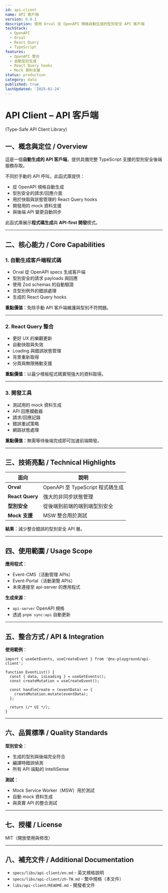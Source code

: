 ```yaml
---
id: api-client
name: API 客戶端
version: 0.0.1
description: 使用 Orval 從 OpenAPI 規格自動生成的型別安全 API 客戶端
techStack:
  - OpenAPI
  - Orval
  - React Query
  - TypeScript
features:
  - OpenAPI 整合
  - 自動型別生成
  - React Query hooks
  - Mock 資料支援
status: production
category: data
published: true
lastUpdated: '2025-01-24'
---
```


# API Client – API 客戶端

(Type-Safe API Client Library)

## 一、概念與定位 / Overview

這是一個**自動生成的 API 客戶端**，提供具備完整 TypeScript 支援的型別安全後端服務存取。

不同於手動的 API 呼叫，此函式庫提供：

- 從 OpenAPI 規格自動生成
- 型別安全的請求/回應介面
- 用於快取與狀態管理的 React Query hooks
- 開發用的 mock 資料支援
- 與後端 API 變更自動同步

此函式庫展示**程式碼生成**與 **API-first 開發**模式。

---

## 二、核心能力 / Core Capabilities

### 1. 自動生成客戶端程式碼

- Orval 從 OpenAPI specs 生成客戶端
- 型別安全的請求 payloads 與回應
- 使用 Zod schemas 的自動驗證
- 含型別例外的錯誤處理
- 生成的 React Query hooks

**重點價值**：免除手動 API 客戶端維護與型別不符問題。

---

### 2. React Query 整合

- 更好 UX 的樂觀更新
- 自動快取與失效
- Loading 與錯誤狀態管理
- 背景重新取得
- 分頁與無限捲動支援

**重點價值**：以最少樣板程式碼實現強大的資料取得。

---

### 3. 開發工具

- 測試用的 mock 資料生成
- API 回應攔截器
- 請求/回應記錄
- 錯誤重試策略
- 網路狀態處理

**重點價值**：無需等待後端完成即可加速前端開發。

---

## 三、技術亮點 / Technical Highlights

| 面向            | 說明                             |
| --------------- | -------------------------------- |
| **Orval**       | OpenAPI 至 TypeScript 程式碼生成 |
| **React Query** | 強大的非同步狀態管理             |
| **型別安全**    | 從後端到前端的端到端型別安全     |
| **Mock 支援**   | MSW 整合用於測試                 |

**結果**：減少整合錯誤的型別安全 API 層。

---

## 四、使用範圍 / Usage Scope

**應用程式**：

- Event-CMS（活動管理 APIs）
- Event-Portal（活動瀏覽 APIs）
- 未來連接至 api-server 的應用程式

**生成來源**：

- `api-server` OpenAPI 規格
- 透過 `pnpm sync:api` 自動更新

---

## 五、整合方式 / API & Integration

**使用範例**：

```tsx
import { useGetEvents, useCreateEvent } from '@nx-playground/api-client';

function EventList() {
  const { data, isLoading } = useGetEvents();
  const createMutation = useCreateEvent();

  const handleCreate = (eventData) => {
    createMutation.mutate(eventData);
  };

  return (/* UI */);
}
```

---

## 六、品質標準 / Quality Standards

**型別安全**：

- 生成的型別與後端完全符合
- 編譯時錯誤偵測
- 所有 API 端點的 IntelliSense

**測試**：

- Mock Service Worker（MSW）用於測試
- 自動 mock 資料生成
- 與真實 API 的整合測試

---

## 七、授權 / License

MIT（開放使用與修改）

---

## 八、補充文件 / Additional Documentation

- `specs/libs/api-client/en.md` - 英文規格說明
- `specs/libs/api-client/zh-TW.md` - 繁中規格（本文件）
- `libs/api-client/README.md` - 開發者文件

